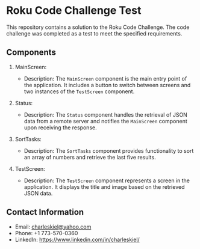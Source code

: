 # Roku Code Challenge Test

This repository contains a solution to the Roku Code Challenge. The code challenge was completed as a test to meet the specified requirements.


## Components

1. MainScreen:
   - Description: The `MainScreen` component is the main entry point of the application. It includes a button to switch between screens and two instances of the `TestScreen` component.

2. Status:
   - Description: The `Status` component handles the retrieval of JSON data from a remote server and notifies the `MainScreen` component upon receiving the response.

3. SortTasks:
   - Description: The `SortTasks` component provides functionality to sort an array of numbers and retrieve the last five results.

4. TestScreen:
   - Description: The `TestScreen` component represents a screen in the application. It displays the title and image based on the retrieved JSON data.

## Contact Information
- Email: charleskiel@yahoo.com
- Phone: +1 773-570-0360
- LinkedIn: https://www.linkedin.com/in/charleskiel/
